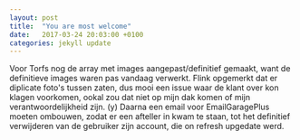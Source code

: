 ```yaml
---
layout: post
title:  "You are most welcome"
date:   2017-03-24 20:03:00 +0100
categories: jekyll update
---
```

Voor Torfs nog de array met images aangepast/definitief gemaakt, want de definitieve images waren pas vandaag verwerkt. Flink opgemerkt dat er diplicate foto's tussen zaten, dus mooi een issue waar de klant over kon klagen voorkomen, ookal zou dat niet op mijn dak komen of mijn verantwoordelijkheid zijn. (y)
Daarna een email voor EmailGaragePlus moeten ombouwen, zodat er een afteller in kwam te staan, tot het definitief verwijderen van de gebruiker zijn account, die on refresh upgedate werd.